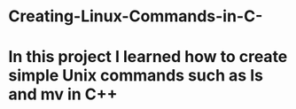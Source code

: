 # Creating-Linux-Commands-in-C-

# In this project I learned how to create simple Unix commands such as ls and mv in C++
